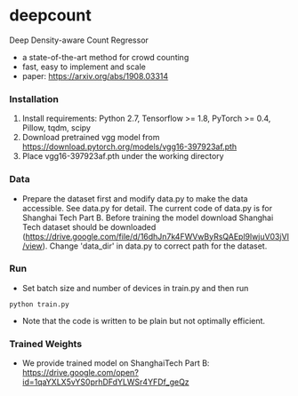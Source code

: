 # deepcount

Deep Density-aware Count Regressor
- a state-of-the-art method for crowd counting
- fast, easy to implement and scale
- paper: https://arxiv.org/abs/1908.03314

### Installation
1. Install requirements: Python 2.7, Tensorflow >= 1.8, PyTorch >= 0.4, Pillow, tqdm, scipy
2. Download pretrained vgg model from https://download.pytorch.org/models/vgg16-397923af.pth
3. Place vgg16-397923af.pth under the working directory

### Data
- Prepare the dataset first and modify data.py to make the data accessible. See data.py for detail.
The current code of data.py is for Shanghai Tech Part B. Before training the model download Shanghai Tech dataset should be downloaded (https://drive.google.com/file/d/16dhJn7k4FWVwByRsQAEpl9lwjuV03jVI/view). Change 'data_dir' in data.py to correct path for the dataset.

### Run
- Set batch size and number of devices in train.py and then run
```
python train.py
```
- Note that the code is written to be plain but not optimally efficient.

### Trained Weights
- We provide trained model on ShanghaiTech Part B: https://drive.google.com/open?id=1qaYXLX5vYS0prhDFdYLWSr4YFDf_geQz
